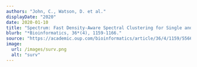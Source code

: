 ```yaml
---
authors: "John, C., Watson, D. et al."
displayDate: "2020"
date: 2020-01-10
title: "Spectrum: Fast Density-Aware Spectral Clustering for Single and Multi-Omic Data."
blurb: "*Bioinformatics, 36*(4), 1159-1166."
source: "https://academic.oup.com/bioinformatics/article/36/4/1159/5566508"
image:
  url: /images/surv.png
  alt: "surv"
---
```

